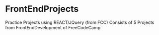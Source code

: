 # FrontEndProjects
Practice Projects using REACT/JQuery (from FCC)
Consists of 5 Projects from FrontEndDevelopment of FreeCodeCamp
